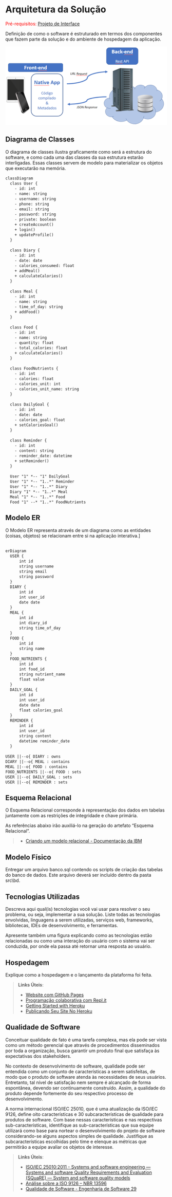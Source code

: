 # Arquitetura da Solução

<span style="color:red">Pré-requisitos: <a href="3-Projeto de Interface.md"> Projeto de Interface</a></span>

Definição de como o software é estruturado em termos dos componentes que fazem parte da solução e do ambiente de hospedagem da aplicação.

![Arquitetura da Solução](img/02-mob-arch.png)

## Diagrama de Classes

O diagrama de classes ilustra graficamente como será a estrutura do software, e como cada uma das classes da sua estrutura estarão interligadas. Essas classes servem de modelo para materializar os objetos que executarão na memória.

```mermaid
classDiagram
  class User {
    - id: int
    - name: string
    - username: string
    - phone: string
    - email: string
    - password: string
    - private: boolean
    + createAccount()
    + login()
    + updateProfile()
  }

  class Diary {
    - id: int
    - date: date
    - calories_consumed: float
    + addMeal()
    + calculateCalories()
  }

  class Meal {
    - id: int
    - name: string
    - time_of_day: string
    + addFood()
  }

  class Food {
    - id: int
    - name: string
    - quantity: float
    - total_calories: float
    + calculateCalories()
  }

  class FoodNutrients {
    - id: int
    - calories: float
    - calories_unit: int
    - calories_unit_name: string
  }

  class DailyGoal {
    - id: int
    - date: date
    - calories_goal: float
    + setCaloriesGoal()
  }

  class Reminder {
    - id: int
    - content: string
    - reminder_date: datetime
    + setReminder()
  }

  User "1" *-- "1" DailyGoal
  User "1" *-- "1..*" Reminder
  User "1" *-- "1..*" Diary
  Diary "1" *-- "1..*" Meal
  Meal "1" *-- "1..*" Food
  Food "1" --* "1..*" FoodNutrients

```

## Modelo ER

O Modelo ER representa através de um diagrama como as entidades (coisas, objetos) se relacionam entre si na aplicação interativa.]

```mermaid

erDiagram
  USER {
      int id
      string username
      string email
      string password
  }
  DIARY {
      int id
      int user_id
      date date
  }
  MEAL {
      int id
      int diary_id
      string time_of_day
  }
  FOOD {
      int id
      string name
  }
  FOOD_NUTRIENTS {
      int id
      int food_id
      string nutrient_name
      float value
  }
  DAILY_GOAL {
      int id
      int user_id
      date date
      float calories_goal
  }
  REMINDER {
      int id
      int user_id
      string content
      datetime reminder_date
  }

USER ||--o{ DIARY : owns
DIARY ||--o{ MEAL : contains
MEAL ||--o{ FOOD : contains
FOOD_NUTRIENTS ||--o{ FOOD : sets
USER ||--o{ DAILY_GOAL : sets
USER ||--o{ REMINDER : sets

```


## Esquema Relacional

O Esquema Relacional corresponde à representação dos dados em tabelas juntamente com as restrições de integridade e chave primária.
 
As referências abaixo irão auxiliá-lo na geração do artefato “Esquema Relacional”.

> - [Criando um modelo relacional - Documentação da IBM](https://www.ibm.com/docs/pt-br/cognos-analytics/10.2.2?topic=designer-creating-relational-model)

## Modelo Físico

Entregar um arquivo banco.sql contendo os scripts de criação das tabelas do banco de dados. Este arquivo deverá ser incluído dentro da pasta src\bd.

## Tecnologias Utilizadas

Descreva aqui qual(is) tecnologias você vai usar para resolver o seu problema, ou seja, implementar a sua solução. Liste todas as tecnologias envolvidas, linguagens a serem utilizadas, serviços web, frameworks, bibliotecas, IDEs de desenvolvimento, e ferramentas.

Apresente também uma figura explicando como as tecnologias estão relacionadas ou como uma interação do usuário com o sistema vai ser conduzida, por onde ela passa até retornar uma resposta ao usuário.

## Hospedagem

Explique como a hospedagem e o lançamento da plataforma foi feita.

> **Links Úteis**:
>
> - [Website com GitHub Pages](https://pages.github.com/)
> - [Programação colaborativa com Repl.it](https://repl.it/)
> - [Getting Started with Heroku](https://devcenter.heroku.com/start)
> - [Publicando Seu Site No Heroku](http://pythonclub.com.br/publicando-seu-hello-world-no-heroku.html)

## Qualidade de Software

Conceituar qualidade de fato é uma tarefa complexa, mas ela pode ser vista como um método gerencial que através de procedimentos disseminados por toda a organização, busca garantir um produto final que satisfaça às expectativas dos stakeholders.

No contexto de desenvolvimento de software, qualidade pode ser entendida como um conjunto de características a serem satisfeitas, de modo que o produto de software atenda às necessidades de seus usuários. Entretanto, tal nível de satisfação nem sempre é alcançado de forma espontânea, devendo ser continuamente construído. Assim, a qualidade do produto depende fortemente do seu respectivo processo de desenvolvimento.

A norma internacional ISO/IEC 25010, que é uma atualização da ISO/IEC 9126, define oito características e 30 subcaracterísticas de qualidade para produtos de software.
Com base nessas características e nas respectivas sub-características, identifique as sub-características que sua equipe utilizará como base para nortear o desenvolvimento do projeto de software considerando-se alguns aspectos simples de qualidade. Justifique as subcaracterísticas escolhidas pelo time e elenque as métricas que permitirão a equipe avaliar os objetos de interesse.

> **Links Úteis**:
>
> - [ISO/IEC 25010:2011 - Systems and software engineering — Systems and software Quality Requirements and Evaluation (SQuaRE) — System and software quality models](https://www.iso.org/standard/35733.html/)
> - [Análise sobre a ISO 9126 – NBR 13596](https://www.tiespecialistas.com.br/analise-sobre-iso-9126-nbr-13596/)
> - [Qualidade de Software - Engenharia de Software 29](https://www.devmedia.com.br/qualidade-de-software-engenharia-de-software-29/18209/)
